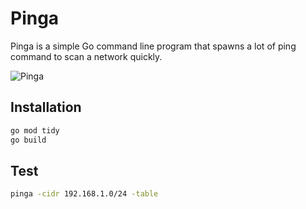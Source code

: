 # Pinga

Pinga is a simple Go command line program that spawns a lot of ping command to scan a network quickly.

  ![Pinga](./shot.jpg)


## Installation
```sh
go mod tidy
go build
```

## Test
```sh
pinga -cidr 192.168.1.0/24 -table
```

